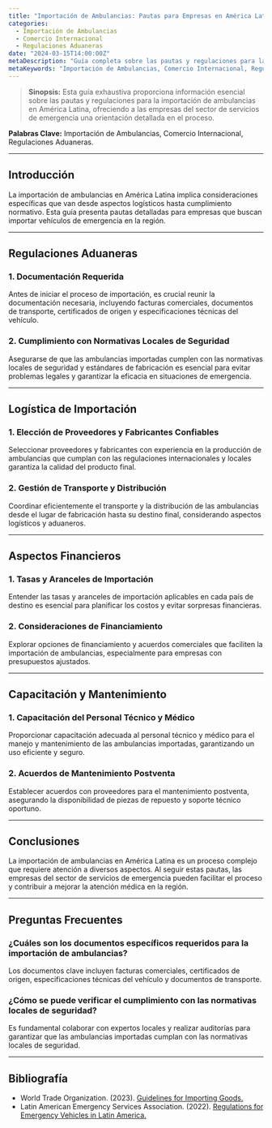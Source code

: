 ```yaml
---
title: "Importación de Ambulancias: Pautas para Empresas en América Latina"
categories:
  - Importación de Ambulancias
  - Comercio Internacional
  - Regulaciones Aduaneras
date: "2024-03-15T14:00:00Z"
metaDescription: "Guía completa sobre las pautas y regulaciones para la importación de ambulancias en América Latina, dirigida a empresas del sector de servicios de emergencia."
metaKeywords: "Importación de Ambulancias, Comercio Internacional, Regulaciones Aduaneras"
---
```


> **Sinopsis:** Esta guía exhaustiva proporciona información esencial sobre las pautas y regulaciones para la importación de ambulancias en América Latina, ofreciendo a las empresas del sector de servicios de emergencia una orientación detallada en el proceso.

**Palabras Clave:** Importación de Ambulancias, Comercio Internacional, Regulaciones Aduaneras.

---

## Introducción

La importación de ambulancias en América Latina implica consideraciones específicas que van desde aspectos logísticos hasta cumplimiento normativo. Esta guía presenta pautas detalladas para empresas que buscan importar vehículos de emergencia en la región.

---

## Regulaciones Aduaneras

### **1. Documentación Requerida**

Antes de iniciar el proceso de importación, es crucial reunir la documentación necesaria, incluyendo facturas comerciales, documentos de transporte, certificados de origen y especificaciones técnicas del vehículo.

### **2. Cumplimiento con Normativas Locales de Seguridad**

Asegurarse de que las ambulancias importadas cumplen con las normativas locales de seguridad y estándares de fabricación es esencial para evitar problemas legales y garantizar la eficacia en situaciones de emergencia.

---

## Logística de Importación

### **1. Elección de Proveedores y Fabricantes Confiables**

Seleccionar proveedores y fabricantes con experiencia en la producción de ambulancias que cumplan con las regulaciones internacionales y locales garantiza la calidad del producto final.

### **2. Gestión de Transporte y Distribución**

Coordinar eficientemente el transporte y la distribución de las ambulancias desde el lugar de fabricación hasta su destino final, considerando aspectos logísticos y aduaneros.

---

## Aspectos Financieros

### **1. Tasas y Aranceles de Importación**

Entender las tasas y aranceles de importación aplicables en cada país de destino es esencial para planificar los costos y evitar sorpresas financieras.

### **2. Consideraciones de Financiamiento**

Explorar opciones de financiamiento y acuerdos comerciales que faciliten la importación de ambulancias, especialmente para empresas con presupuestos ajustados.

---

## Capacitación y Mantenimiento

### **1. Capacitación del Personal Técnico y Médico**

Proporcionar capacitación adecuada al personal técnico y médico para el manejo y mantenimiento de las ambulancias importadas, garantizando un uso eficiente y seguro.

### **2. Acuerdos de Mantenimiento Postventa**

Establecer acuerdos con proveedores para el mantenimiento postventa, asegurando la disponibilidad de piezas de repuesto y soporte técnico oportuno.

---

## Conclusiones

La importación de ambulancias en América Latina es un proceso complejo que requiere atención a diversos aspectos. Al seguir estas pautas, las empresas del sector de servicios de emergencia pueden facilitar el proceso y contribuir a mejorar la atención médica en la región.

---

## Preguntas Frecuentes

### ¿Cuáles son los documentos específicos requeridos para la importación de ambulancias?

Los documentos clave incluyen facturas comerciales, certificados de origen, especificaciones técnicas del vehículo y documentos de transporte.

### ¿Cómo se puede verificar el cumplimiento con las normativas locales de seguridad?

Es fundamental colaborar con expertos locales y realizar auditorías para garantizar que las ambulancias importadas cumplan con las normativas locales de seguridad.

---

## Bibliografía

- World Trade Organization. (2023). [Guidelines for Importing Goods.](https://www.wto.org/)
- Latin American Emergency Services Association. (2022). [Regulations for Emergency Vehicles in Latin America.](https://www.la-emergency-services.org/regulations)
